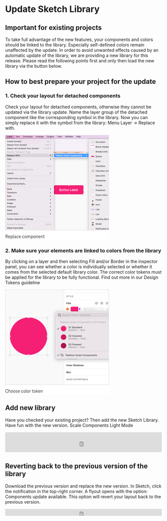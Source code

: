# Update Sketch Library

## Important for existing projects

To take full advantage of the new features, your components and colors should be linked to the library. Especially self-defined colors remain unaffected by the update. In order to avoid unwanted effects caused by an automatic update of the library, we are providing a new library for this release. Please read the following points first and only then load the new library via the button below.

## How to best prepare your project for the update

### 1. Check your layout for detached components

Check your layout for detached components, otherwise they cannot be updated via the library update. Name the layer group of the detached component like the corresponding symbol in the library. Now you can simply replace it with the symbol from the library: Menu Layer -> Replace with.

<img src="assets/replace-component-en.png"  />

### 2. Make sure your elements are linked to colors from the library

By clicking on a layer and then selecting Fill and/or Border in the inspector panel, you can see whether a color is individually selected or whether it comes from the selected default library color. The correct color tokens must be applied for the library to be fully functional. Find out more in our Design Tokens guideline

<img src="assets/choose-color-token-en.png"  />

## Add new library

Have you checked your existing project? Then add the new Sketch Library. Have fun with the new version. Scale Components Light Mode

<iframe src="https://www.brand-design.telekom.com/?tx_bdrss_sketchlibraryiframe[show]=2&no_cache=1"
name="SketchLibrary"
style="border: none;"
frameborder="0" marginheight="0px" marginwidth="0px" height="64px" width="100%">
</iframe>

## Reverting back to the previous version of the library

Download the previous version and replace the new version. In Sketch, click the notification in the top-right corner. A flyout opens with the option: Components update available. This option will revert your layout back to the previous version.

<iframe src="https://www.brand-design.telekom.com/?tx_bdrss_sketchlibraryiframe[show]=1&no_cache=1"
name="SketchLibrary"
style="border: none;"
frameborder="0" marginheight="0px" marginwidth="0px" height="22px" width="100%">
</iframe>
